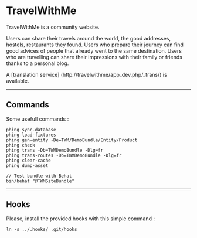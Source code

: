 TravelWithMe
============

TravelWithMe is a community website.

Users can share their travels around the world, the good addresses, hostels, restaurants they found.
Users who prepare their journey can find good advices of people that already went to the same destination.
Users who are travelling can share their impressions with their family or friends thanks to a personal blog.

A [translation service] (http://travelwithme/app_dev.php/_trans/) is available.

---
Commands
--------

Some usefull commands :

    phing sync-database
    phing load-fixtures
    phing gen-entity -De=TWM/DemoBundle/Entity/Product
    phing check
    phing trans -Db=TWMDemoBundle -Dlg=fr
    phing trans-routes -Db=TWMDemoBundle -Dlg=fr
    phing clear-cache
    phing dump-asset

    // Test bundle with Behat
    bin/behat "@TWMSiteBundle"

---
Hooks
-----

Please, install the provided hooks with this simple command :

    ln -s ../.hooks/ .git/hooks
